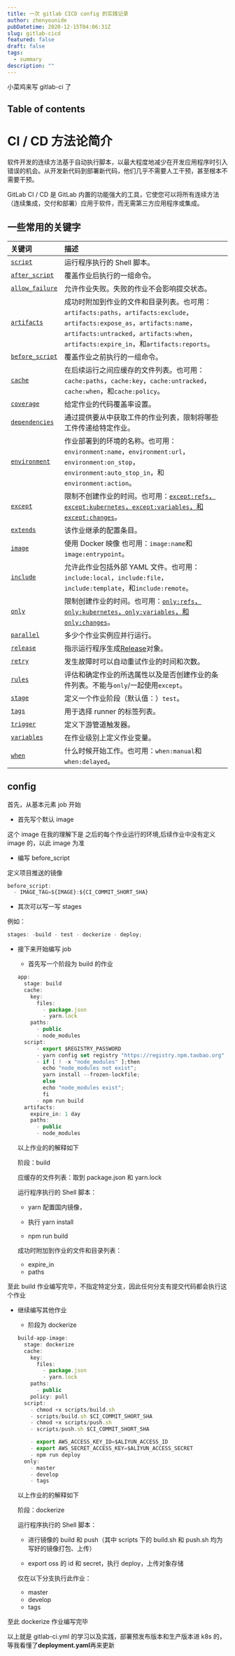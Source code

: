```yaml
---
title: 一次 gitlab CICD config 的实践记录
author: zhenyounide
pubDatetime: 2020-12-15T04:06:31Z
slug: gitlab-cicd
featured: false
draft: false
tags:
  - summary
description: ""
---
```


小菜鸡来写 gitlab-ci 了

## Table of contents

# CI / CD 方法论简介

软件开发的连续方法基于自动执行脚本，以最大程度地减少在开发应用程序时引入错误的机会。从开发新代码到部署新代码，他们几乎不需要人工干预，甚至根本不需要干预。

GitLab CI / CD 是 GitLab 内置的功能强大的工具，它使您可以将所有连续方法（连续集成，交付和部署）应用于软件，而无需第三方应用程序或集成。

## 一些常用的关键字

| 关键词                                                                                           | 描述                                                                                                                                                                                                               |
| :----------------------------------------------------------------------------------------------- | :----------------------------------------------------------------------------------------------------------------------------------------------------------------------------------------------------------------- |
| [`script`](https://docs.gitlab.com/ee/ci/yaml/README.html#script)                                | 运行程序执行的 Shell 脚本。                                                                                                                                                                                        |
| [`after_script`](https://docs.gitlab.com/ee/ci/yaml/README.html#before_script-and-after_script)  | 覆盖作业后执行的一组命令。                                                                                                                                                                                         |
| [`allow_failure`](https://docs.gitlab.com/ee/ci/yaml/README.html#allow_failure)                  | 允许作业失败。失败的作业不会影响提交状态。                                                                                                                                                                         |
| [`artifacts`](https://docs.gitlab.com/ee/ci/yaml/README.html#artifacts)                          | 成功时附加到作业的文件和目录列表。也可用：`artifacts:paths`，`artifacts:exclude`，`artifacts:expose_as`，`artifacts:name`，`artifacts:untracked`，`artifacts:when`，`artifacts:expire_in`，和`artifacts:reports`。 |
| [`before_script`](https://docs.gitlab.com/ee/ci/yaml/README.html#before_script-and-after_script) | 覆盖作业之前执行的一组命令。                                                                                                                                                                                       |
| [`cache`](https://docs.gitlab.com/ee/ci/yaml/README.html#cache)                                  | 在后续运行之间应缓存的文件列表。也可用：`cache:paths`，`cache:key`，`cache:untracked`，`cache:when`，和`cache:policy`。                                                                                            |
| [`coverage`](https://docs.gitlab.com/ee/ci/yaml/README.html#coverage)                            | 给定作业的代码覆盖率设置。                                                                                                                                                                                         |
| [`dependencies`](https://docs.gitlab.com/ee/ci/yaml/README.html#dependencies)                    | 通过提供要从中获取工件的作业列表，限制将哪些工件传递给特定作业。                                                                                                                                                   |
| [`environment`](https://docs.gitlab.com/ee/ci/yaml/README.html#environment)                      | 作业部署到的环境的名称。也可用：`environment:name`，`environment:url`，`environment:on_stop`，`environment:auto_stop_in`，和`environment:action`。                                                                 |
| [`except`](https://docs.gitlab.com/ee/ci/yaml/README.html#onlyexcept-basic)                      | 限制不创建作业的时间。也可用：[`except:refs`，`except:kubernetes`，`except:variables`，和`except:changes`](https://docs.gitlab.com/ee/ci/yaml/README.html#onlyexcept-advanced)。                                   |
| [`extends`](https://docs.gitlab.com/ee/ci/yaml/README.html#extends)                              | 该作业继承的配置条目。                                                                                                                                                                                             |
| [`image`](https://docs.gitlab.com/ee/ci/yaml/README.html#image)                                  | 使用 Docker 映像 也可用：`image:name`和`image:entrypoint`。                                                                                                                                                        |
| [`include`](https://docs.gitlab.com/ee/ci/yaml/README.html#include)                              | 允许此作业包括外部 YAML 文件。也可用：`include:local`，`include:file`，`include:template`，和`include:remote`。                                                                                                    |
| [`only`](https://docs.gitlab.com/ee/ci/yaml/README.html#onlyexcept-basic)                        | 限制创建作业的时间。也可用：[`only:refs`，`only:kubernetes`，`only:variables`，和`only:changes`](https://docs.gitlab.com/ee/ci/yaml/README.html#onlyexcept-advanced)。                                             |
| [`parallel`](https://docs.gitlab.com/ee/ci/yaml/README.html#parallel)                            | 多少个作业实例应并行运行。                                                                                                                                                                                         |
| [`release`](https://docs.gitlab.com/ee/ci/yaml/README.html#release)                              | 指示运行程序生成[Release](https://docs.gitlab.com/ee/user/project/releases/index.html)对象。                                                                                                                       |
| [`retry`](https://docs.gitlab.com/ee/ci/yaml/README.html#retry)                                  | 发生故障时可以自动重试作业的时间和次数。                                                                                                                                                                           |
| [`rules`](https://docs.gitlab.com/ee/ci/yaml/README.html#rules)                                  | 评估和确定作业的所选属性以及是否创建作业的条件列表。不能与`only`/一起使用`except`。                                                                                                                                |
| [`stage`](https://docs.gitlab.com/ee/ci/yaml/README.html#stage)                                  | 定义一个作业阶段（默认值：）`test`。                                                                                                                                                                               |
| [`tags`](https://docs.gitlab.com/ee/ci/yaml/README.html#tags)                                    | 用于选择 runner 的标签列表。                                                                                                                                                                                       |
| [`trigger`](https://docs.gitlab.com/ee/ci/yaml/README.html#trigger)                              | 定义下游管道触发器。                                                                                                                                                                                               |
| [`variables`](https://docs.gitlab.com/ee/ci/yaml/README.html#variables)                          | 在作业级别上定义作业变量。                                                                                                                                                                                         |
| [`when`](https://docs.gitlab.com/ee/ci/yaml/README.html#when)                                    | 什么时候开始工作。也可用：`when:manual`和`when:delayed`。                                                                                                                                                          |

## config

首先，从基本元素 job 开始

- 首先写个默认 image

这个 image 在我的理解下是 之后的每个作业运行的环境,后续作业中没有定义 image 的，以此 image 为准

- 编写 before_script

定义项目推送的镜像

```js
before_script:
  - IMAGE_TAG=${IMAGE}:${CI_COMMIT_SHORT_SHA}
```

- 其次可以写一写 stages

例如：

```js
stages: -build - test - dockerize - deploy;
```

- 接下来开始编写 job

  - 首先写一个阶段为 build 的作业

  ```js
  app:
    stage: build
    cache:
      key:
        files:
          - package.json
          - yarn.lock
      paths:
        - public
        - node_modules
    script:
        - export $REGISTRY_PASSWORD
        - yarn config set registry "https://registry.npm.taobao.org"
        - if [ ! -x "node_modules" ];then
          echo "node_modules not exist";
          yarn install --frozen-lockfile;
          else
          echo "node_modules exist";
          fi
        - npm run build
    artifacts:
      expire_in: 1 day
      paths:
        - public
        - node_modules

  ```

  以上作业的的解释如下

  阶段：build

  应缓存的文件列表：取到 package.json 和 yarn.lock

  运行程序执行的 Shell 脚本：

  - yarn 配置国内镜像，

  - 执行 yarn install
  - npm run build

  成功时附加到作业的文件和目录列表：

  - expire_in
  - paths

至此 build 作业编写完毕，不指定特定分支，因此任何分支有提交代码都会执行这个作业

- 继续编写其他作业

  - 阶段为 dockerize

  ```js
  build-app-image:
    stage: dockerize
    cache:
      key:
        files:
          - package.json
          - yarn.lock
      paths:
        - public
      policy: pull
    script:
      - chmod +x scripts/build.sh
      - scripts/build.sh $CI_COMMIT_SHORT_SHA
      - chmod +x scripts/push.sh
      - scripts/push.sh $CI_COMMIT_SHORT_SHA

      - export AWS_ACCESS_KEY_ID=$ALIYUN_ACCESS_ID
      - export AWS_SECRET_ACCESS_KEY=$ALIYUN_ACCESS_SECRET
      - npm run deploy
    only:
      - master
      - develop
      - tags

  ```

  以上作业的的解释如下

  阶段：dockerize

  运行程序执行的 Shell 脚本：

  - 进行镜像的 build 和 push（其中 scripts 下的 build.sh 和 push.sh 均为写好的镜像打包、上传）

  - export oss 的 id 和 secret，执行 deploy，上传对象存储

  仅在以下分支执行此作业：

  - master
  - develop
  - tags

至此 dockerize 作业编写完毕

以上就是 gitlab-ci.yml 的学习以及实践，部署预发布版本和生产版本进 k8s 的，等我看懂了**deployment.yaml**再来更新
